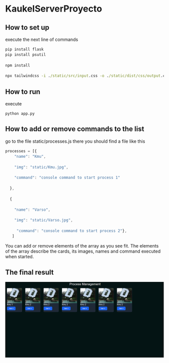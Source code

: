 # KaukelServerProyecto

## How to set up
execute the next line of commands
```cmd
pip install flask
pip install psutil

npm install

npx tailwindcss -i ./static/src/input.css -o ./static/dist/css/output.css --watch
```
## How to run
execute
```
python app.py
```
## How to add or remove commands to the list
go to the file static/processes.js
there you should find a file like this

```js
processes = [{
    "name": "Kmu",

    "img": "static/Kmu.jpg",
    
    "command": "console command to start process 1"
  
  },
  
  {
  
    "name": "Varso",
  
    "img": "static/Varso.jpg",
    
     "command": "console command to start process 2"},
   ]
```

You can add or remove elements of the array as you see fit.
The elements of the array describe the cards, its images, names and command executed when started.

## The final result
![ Final result](/static/ResultadoFinal.PNG)